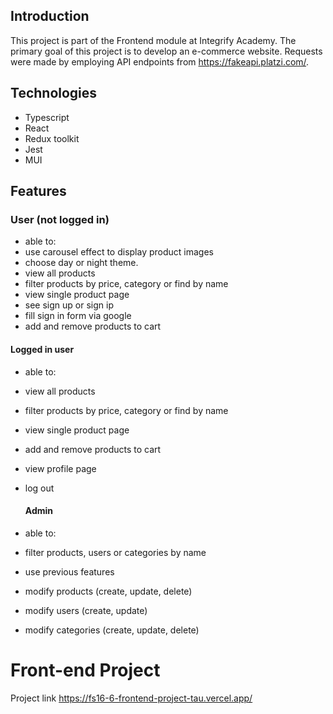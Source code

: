 ## Introduction

This project is part of the Frontend module at Integrify Academy. The primary goal of this project is to develop an e-commerce website. Requests were made by employing API endpoints from https://fakeapi.platzi.com/.

## Technologies

- Typescript
- React
- Redux toolkit
- Jest
- MUI

## Features

### User (not logged in)

- able to:
- use carousel effect to display product images
- choose day or night theme.
- view all products
- filter products by price, category or find by name
- view single product page
- see sign up or sign ip
- fill sign in form via google
- add and remove products to cart

#### Logged in user

- able to:
- view all products
- filter products by price, category or find by name
- view single product page
- add and remove products to cart
- view profile page
- log out

  #### Admin

- able to:
- filter products, users or categories by name
- use previous features
- modify products (create, update, delete)
- modify users (create, update)
- modify categories (create, update, delete)

# Front-end Project

Project link https://fs16-6-frontend-project-tau.vercel.app/
